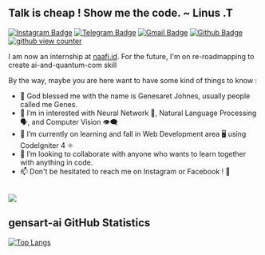 <!---
gensart-ai/gensart-ai is a ✨ special ✨ repository because its `README.md` (this file) appears on your GitHub profile.
You can click the Preview link to take a look at your changes.
--->
## Talk is cheap ! Show me the code. ~ Linus .T
[![Instagram Badge](https://img.shields.io/badge/Instagram-purple?style=for-the-badge&logo=instagram&logoColor=white&link=https://instagram.com/gensart.ai)](https://instagram.com/gensart.ai)
[![Telegram Badge](https://img.shields.io/badge/Telegram-grey?style=for-the-badge&logo=telegram&link=https://t.me/gensart)](https://t.me/gensart)
[![Gmail Badge](https://img.shields.io/badge/-G--Mail-c14438?style=for-the-badge&logo=Gmail&logoColor=white&link=mailto:geneshsarretsarretret@gmail.com)](mailto:geneshsarretsarretret@gmail.com?subject=%5BFrom%20GitHub%5D&body=Hello%2C%20i%20wanna%20contact%20you%20about%20%3A) 
[![Github Badge](https://img.shields.io/badge/gensart--ai-%20classy%20since%202017-blue?style=for-the-badge&logo=github&link=https://github.com/gensart-ai/)](https://www.github.com/gensart-ai/)<br/>
[![github view counter](https://komarev.com/ghpvc/?username=gensart-ai&label=Viewed+:&style=for-the-badge&link=https:github.com/gensart-ai)](https://github.com/gensart-ai)
<p align='left'>I am now an internship at <a href="https://naafi.id">naafi.id</a>. For the future, I'm on re-roadmapping to create ai-and-quantum-com skill</p>
By the way, maybe you are here want to have some kind of things to know :

- 👋 God blessed me with the name is Genesaret Johnes, usually people called me Genes.
- 👀 I’m in interested with Neural Network 🧠, Natural Language Processing 🗣, and Computer Vision 👁‍🗨
- 🌱 I’m currently on learning and fall in Web Development area 🖥️ using CodeIgniter 4 ⚛️
- 💞️ I’m looking to collaborate with anyone who wants to learn together with anything in code.
- 📫 Don't be hesitated to reach me on Instagram or Facebook ! 💌<br/><br/>

![](https://img.shields.io/badge/%22put%20the%20code%20back%20to%20fun.%22-~%20genes-navy?style=for-the-badge)

## gensart-ai GitHub Statistics

[![Top Langs](https://github-readme-stats.vercel.app/api/top-langs/?username=gensart-ai&layout=compact)](https://github.com/gensart-ai/github-readme-stats)

